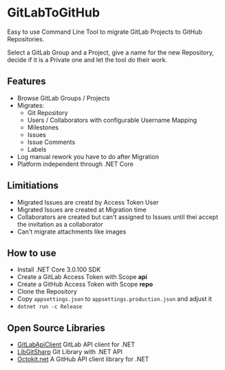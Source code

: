 # GitLabToGitHub

Easy to use Command Line Tool to migrate GitLab Projects to GitHub Repositories.

Select a GitLab Group and a Project, give a name for the new Repository, decide if it is a Private one and let the tool do their work.

## Features

* Browse GitLab Groups / Projects
* Migrates:
  * Git Repository
  * Users / Collaborators with configurable Username Mapping
  * Milestones
  * Issues
  * Issue Comments
  * Labels
* Log manual rework you have to do after Migration
* Platform independent through .NET Core

## Limitiations

* Migrated Issues are creatd by Access Token User
* Migrated Issues are created at Migration time
* Collaborators are created but can't assigned to Issues until thei accept the invitation as a collaborator
* Can't migrate attachments like images

## How to use 

* Install .NET Core 3.0.100 SDK
* Create a GitLab Access Token with Scope **api**
* Create a GitHub Access Token with Scope **repo**
* Clone the Repository
* Copy `appsettings.json` to `appsettings.production.json` and adjust it
* `dotnet run -c Release`

## Open Source Libraries

* [GitLabApiClient](https://github.com/nmklotas/GitLabApiClient) GitLab API client for .NET
* [LibGitSharp](https://github.com/libgit2/libgit2sharp/) Git Library with .NET API
* [Octokit.net](https://github.com/octokit/octokit.net) A GitHub API client library for .NET